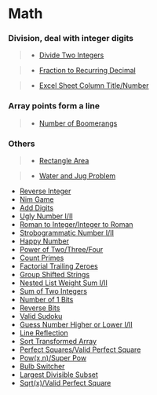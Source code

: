 # Math

### Division, deal with integer digits

> * [Divide Two Integers](divide_two_integers.md)

> * [Fraction to Recurring Decimal](fraction_to_recurring_decimal.md)

> * [Excel Sheet Column Title/Number](excel_sheet_column_title.md)

### Array points form a line

> * [Number of Boomerangs](number_of_boomerangs.md)

### Others

> * [Rectangle Area](rectangle_area.md)

> * [Water and Jug Problem](water_and_jug_problem.md)

 * [Reverse Integer](reverse_integer.md)
 * [Nim Game](nim_game.md)
 * [Add Digits](add_digits.md)
 * [Ugly Number I/II](ugly_number.md)
 * [Roman to Integer/Integer to Roman](roman_to_integer.md)
 * [Strobogrammatic Number I/II](strobogrammatic_number.md)
 * [Happy Number](happy_number.md)
 * [Power of Two/Three/Four](power_of_two.md)
 * [Count Primes](count_primes.md)
 * [Factorial Trailing Zeroes](factorial_trailing_zeroes.md)
 * [Group Shifted Strings](group_shifted_strings.md)
 * [Nested List Weight Sum I/II](nested_list_weight_sum.md)
 * [Sum of Two Integers](sum_of_two_integers.md)
 * [Number of 1 Bits](number_of_1_bits.md)
 * [Reverse Bits](reverse_bits.md)
 * [Valid Sudoku](valid_sudoku.md)
 * [Guess Number Higher or Lower I/II](guess_number_higher_or_lower.md)
 * [Line Reflection](line_reflection.md)
 * [Sort Transformed Array](sort_transformed_array.md)
 * [Perfect Squares/Valid Perfect Square](perfect_squares.md)
 * [Pow(x,n)/Super Pow](pow_x_n.md)
 * [Bulb Switcher](bulb_switcher.md)
 * [Largest Divisible Subset](largest_divisible_subset.md)
 * [Sqrt(x)/Valid Perfect Square](sqrt_x.md)
